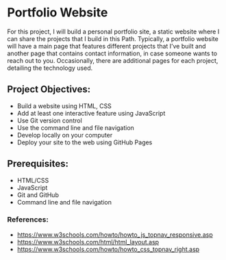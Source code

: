 # Portfolio Website

For this project, I will build a personal portfolio site, a static website where I can share the projects that I build in this Path. Typically, a portfolio website will have a main page that features different projects that I’ve built and another page that contains contact information, in case someone wants to reach out to you. Occasionally, there are additional pages for each project, detailing the technology used.

## Project Objectives:

- Build a website using HTML, CSS
- Add at least one interactive feature using JavaScript
- Use Git version control
- Use the command line and file navigation
- Develop locally on your computer
- Deploy your site to the web using GitHub Pages

## Prerequisites:

- HTML/CSS
- JavaScript
- Git and GitHub
- Command line and file navigation


### References:
- https://www.w3schools.com/howto/howto_js_topnav_responsive.asp
- https://www.w3schools.com/html/html_layout.asp
- https://www.w3schools.com/howto/howto_css_topnav_right.asp